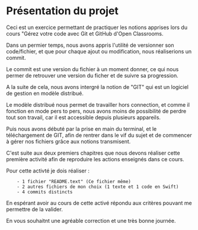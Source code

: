 # Présentation du projet

Ceci est un exercice permettant de practiquer les notions apprises lors du cours "Gérez votre code avec Git et GitHub d'Open Classrooms.

Dans un permier temps, nous avons appris l'utilité de versionner son code/fichier, et que pour chaque ajout ou modification, nous réaliserions un commit.

Le commit est une version du fichier à un moment donner, ce qui nous permer de retrouver une version du ficher et de suivre sa progression.

A la suite de cela, nous avons intergré la notion de "GIT" qui est un logiciel de gestion en modèle distribué. 

Le modèle distribué nous permet de travailler hors connection, et comme il fonction en mode pers to pers, nous avons moins de possibilité de perdre tout son travail, car il est accessible depuis plusieurs appareils.

Puis nous avons débuté par la prise en main du terminal, et le téléchargement de GIT, afin de rentrer dans le vif du sujet et de commencer à gérer nos fichiers grâce aux notions transmisent.

C'est suite aux deux premiers chapitres que nous devons réaliser cette première activité afin de reproduire les actions enseignés dans ce cours.

Pour cette activté je dois réaliser :

		- 1 fichier "README.text" (Ce fichier même)
		- 2 autres fichiers de mon choix (1 texte et 1 code en Swift)
		- 4 commits distincts 

En espérant avoir au cours de cette activé répondu aux critères pouvant me permettre de la valider.

En vous souhaitnt une agréable correction et une très bonne journée. 
